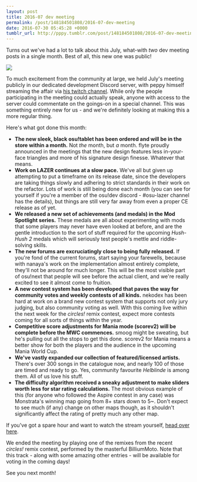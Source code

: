 ```yaml
---
layout: post
title: 2016-07 dev meeting
permalink: /post/148184501808/2016-07-dev-meeting
date: 2016-07-30 05:45:28 +0000
tumblr_url: http://pppy.tumblr.com/post/148184501808/2016-07-dev-meeting
---
```

Turns out we've had a lot to talk about this July, what-with *two* dev meeting posts in a single month. Best of all, this new one was public!

![](https://puu.sh/nqCvm/8e01636194.png)

To much excitement from the community at large, we held July's meeting publicly in our dedicated development Discord server, with peppy himself streaming the affair via [his twitch channel](http://twitch.tv/ppy). While only the people participating in the meeting could actually speak, anyone with access to the server could commentate on the goings-on in a special channel. This was something entirely new for us - and we're definitely looking at making this a more regular thing.

Here's what got done this month:

* **The new sleek, black osu!tablet has been ordered and will be in the store within a month.** Not *the* month, but *a* month. flyte proudly announced in the meetings that the new design features less in-your-face triangles and more of his signature design finesse. Whatever that means.
* **Work on LAZER continues at a slow pace.** We've all but given up attempting to put a timeframe on its release date, since the developers are taking things slowly and adhering to strict standards in their work on the refactor. Lots of work is still being done each month (you can see for yourself if you're a member of the osu!dev discord - #osu-lazer channel has the details), but things are still very far away from even a proper CE release as of yet. 
* **We released a new set of achievements (and medals) in the Mod Spotlight series.** These medals are all about experimenting with mods that some players may never have even looked at before, and are the gentle introduction to the sort of stuff required for the upcoming *Hush-Hush 2* medals which will seriously test people's mettle and riddle-solving skills.
* **The new forums are excruciatingly close to being fully released.** If you're fond of the current forums, start saying your farewells, because with nanaya's work on the implementation almost entirely complete, they'll not be around for much longer. This will be the most visible part of osu!next that people will see before the actual client, and we're really excited to see it almost come to fruition.
* **A new contest system has been developed that paves the way for community votes and weekly contests of all kinds.** nekodex has been hard at work on a brand new contest system that supports not only jury judging, but also community voting as well. With this coming live within the next week for the *circles!* remix contest, expect more contests coming for all sorts of things within the year.
* **Competitive score adjustments for Mania mode (scorev2) will be complete before the MWC commences.** smoog might be sweating, but he's pulling out all the stops to get this done. scorev2 for Mania means a better show for both the players and the audience in the upcoming Mania World Cup.
* **We've vastly expanded our collection of featured/licensed artists.** There's over 300 songs in the catalogue now, and nearly 100 of those are timed and ready to go. Yes, community favourite *Helblinde* is among them. All of us love his stuff.
* **The difficulty algorithm received a sneaky adjustment to make sliders worth less for star rating calculations.** The most obvious example of this (for anyone who followed the Aspire contest in any case) was Monstrata's winning map going from 8+ stars down to 5~. Don't expect to see much (if any) change on other maps though, as it shouldn't significantly affect the rating of pretty much any other map.

If you've got a spare hour and want to watch the stream yourself, [head over here](https://www.youtube.com/watch?v=uSrOpJl-KHU).

We ended the meeting by playing one of the remixes from the recent *circles!* remix contest, performed by the masterful BilliumMoto. Note that this track - along with some amazing other entries - will be available for voting in the coming days!

See you next month!